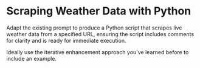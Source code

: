 # Scraping Weather Data with Python

Adapt the existing prompt to produce a Python script that scrapes live weather data from a specified URL, ensuring the script includes comments for clarity and is ready for immediate execution.

Ideally use the iterative enhancement approach you've learned before to include an example.